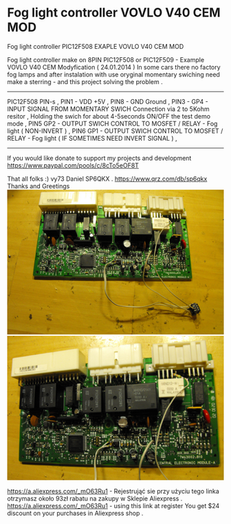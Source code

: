 # Fog light controller VOVLO V40 CEM MOD

Fog light controller PIC12F508 EXAPLE VOVLO V40 CEM MOD

Fog light controller make on 8PIN PIC12F508 or PIC12F509 - Example VOVLO V40 CEM Modyfication ( 24.01.2014 )
In some cars there no factory fog lamps and after instalation with use oryginal momentary swiching 
need make a sterring - and this project solving the problem .

----------------------------------------------------------------------------------------------------------------

PIC12F508 PIN-s ,
PIN1 - VDD +5V ,
PIN8 - GND Ground , 
PIN3 - GP4 - INPUT SIGNAL FROM MOMENTARY SWICH Connection via 2 to 5Kohm resitor , 
Holding the swich for about 4-5seconds ON/OFF the test demo mode , 
PIN5 GP2 - OUTPUT SWICH CONTROL TO MOSFET / RELAY - Fog light ( NON-INVERT ) ,
PIN6 GP1 - OUTPUT SWICH CONTROL TO MOSFET / RELAY - Fog light ( IF SOMETIMES NEED INVERT SIGNAL ) ,

----------------------------------------------------------------------------------------------------------------
If you would like donate to support my projects and development
https://www.paypal.com/pools/c/8cTo5eOF8T

That all folks :) vy73 Daniel SP6QKX . https://www.qrz.com/db/sp6qkx
Thanks and Greetings
<img src="https://raw.githubusercontent.com/SP6QKX/Fog-light-controller-PIC12F508-EXAPLE-VOVLO-V40-CEM-MOD/master/1.jpg">
<img src="https://raw.githubusercontent.com/SP6QKX/Fog-light-controller-PIC12F508-EXAPLE-VOVLO-V40-CEM-MOD/master/2.jpg">


https://a.aliexpress.com/_mO63Ru1 - Rejestrująć sie przy użyciu tego linka otrzymasz około 93zł rabatu na zakupy w Sklepie Aliexpress .
https://a.aliexpress.com/_mO63Ru1 - using this link at register You get $24 discount on your purchases in Aliexpress shop .
